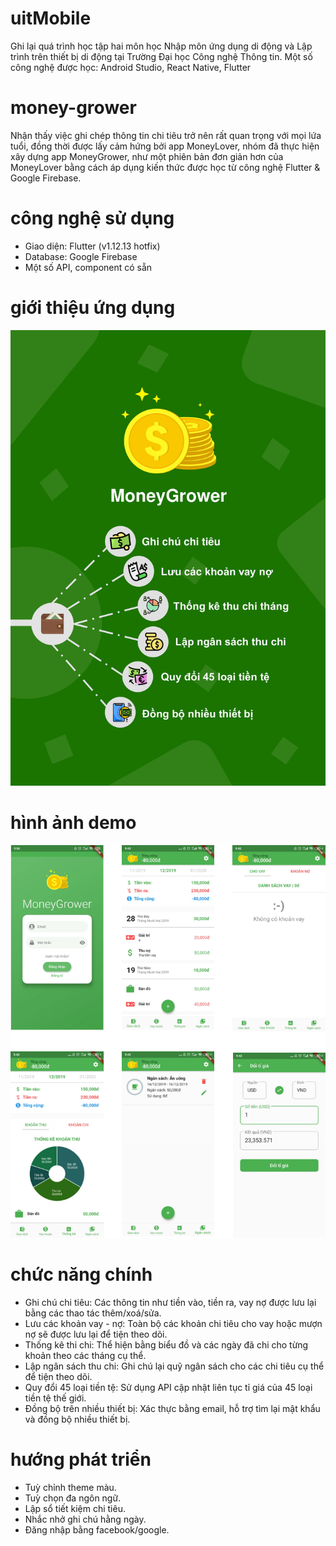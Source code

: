 # uitMobile
Ghi lại quá trình học tập hai môn học Nhập môn ứng dụng di động và Lập trình trên thiết bị di động tại Trường Đại học Công nghệ Thông tin.
Một số công nghệ được học: Android Studio, React Native, Flutter

# money-grower
Nhận thấy việc ghi chép thông tin chi tiêu trở nên rất quan trọng với mọi lứa tuổi, đồng thời được lấy cảm hứng bởi app MoneyLover, nhóm đã thực hiện xây dựng app MoneyGrower, như một phiên bản đơn giản hơn của MoneyLover bằng cách áp dụng kiến thức được học từ công nghệ Flutter & Google Firebase.

# công nghệ sử dụng
- Giao diện: Flutter (v1.12.13 hotfix)
- Database: Google Firebase
- Một số API, component có sẵn

# giới thiệu ứng dụng
![alt text](https://raw.githubusercontent.com/nhidh99/uitMobile/master/money_grower/assets/poster-1.jpg)

# hình ảnh demo
![alt text](https://raw.githubusercontent.com/nhidh99/uitMobile/master/money_grower/assets/App.png)

# chức năng chính
- Ghi chú chi tiêu: Các thông tin như tiền vào, tiền ra, vay nợ được lưu lại bằng các thao tác thêm/xoá/sửa.
- Lưu các khoản vay - nợ: Toàn bộ các khoản chi tiêu cho vay hoặc mượn nợ sẽ được lưu lại để tiện theo dõi.
- Thống kê thi chi: Thể hiện bằng biểu đồ và các ngày đã chi cho từng khoản theo các tháng cụ thể.
- Lập ngân sách thu chi: Ghi chú lại quỹ ngân sách cho các chi tiêu cụ thể để tiện theo dõi.
- Quy đổi 45 loại tiền tệ: Sử dụng API cập nhật liên tục tỉ giá của 45 loại tiền tệ thế giới.
- Đồng bộ trên nhiều thiết bị: Xác thực bằng email, hỗ trợ tìm lại mật khẩu và đồng bộ nhiều thiết bị.

# hướng phát triển
- Tuỳ chỉnh theme màu.
- Tuỳ chọn đa ngôn ngữ.
- Lập sổ tiết kiệm chi tiêu.
- Nhắc nhở ghi chú hằng ngày.
- Đăng nhập bằng facebook/google.

